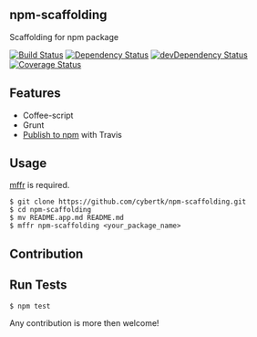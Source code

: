 ## npm-scaffolding

Scaffolding for npm package

[![Build Status](https://travis-ci.org/cybertk/npm-scaffolding.svg?branch=master)](https://travis-ci.org/cybertk/npm-scaffolding)
[![Dependency Status](https://david-dm.org/cybertk/npm-scaffolding.svg)](https://david-dm.org/cybertk/npm-scaffolding)
[![devDependency Status](https://david-dm.org/cybertk/npm-scaffolding/dev-status.svg)](https://david-dm.org/cybertk/npm-scaffolding#info=devDependencies)
[![Coverage Status](https://img.shields.io/coveralls/cybertk/npm-scaffolding.svg)](https://coveralls.io/r/cybertk/npm-scaffolding)

## Features

- Coffee-script
- Grunt
- [Publish to npm](http://docs.travis-ci.com/user/deployment/npm/) with Travis

## Usage

[mffr][] is required.

    $ git clone https://github.com/cybertk/npm-scaffolding.git
    $ cd npm-scaffolding
    $ mv README.app.md README.md
    $ mffr npm-scaffolding <your_package_name>

[mffr]: https://github.com/cybertk/mffr


## Contribution

## Run Tests

    $ npm test

Any contribution is more then welcome!

